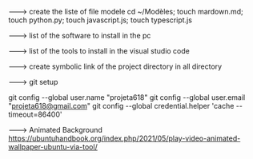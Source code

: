 
---> create the liste of file modele 
cd ~/Modèles; touch mardown.md; touch python.py; touch javascript.js; touch typescript.js


---> list of the software to install in the pc 


---> list of the tools to install in the visual studio code 

---> create symbolic link of the project directory in all directory 
 

---> git setup 

git config --global user.name "projeta618"
git config --global user.email "projeta618@gmail.com"
git config --global credential.helper 'cache --timeout=86400'


---> Animated Background
https://ubuntuhandbook.org/index.php/2021/05/play-video-animated-wallpaper-ubuntu-via-tool/
